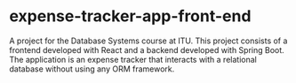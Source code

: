 # expense-tracker-app-front-end
A project for the Database Systems course at ITU. This project consists of a frontend developed with React and a backend developed with Spring Boot. The application is an expense tracker that interacts with a relational database without using any ORM framework.
